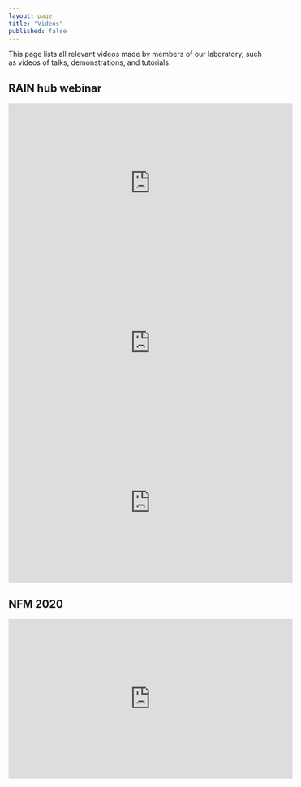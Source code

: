 ```yaml
---
layout: page
title: "Videos"
published: false
---
```


This page lists all relevant videos made by members of our laboratory, such as videos of talks, demonstrations, and tutorials.

## RAIN hub webinar
<iframe width="560" height="315" src="https://www.youtube.com/embed/wORpBB-lCHo" frameborder="0" allow="accelerometer; encrypted-media; gyroscope; picture-in-picture" allowfullscreen></iframe>

<br>

<iframe width="560" height="315" src="https://www.youtube-nocookie.com/embed/CLcHuOzpP0Y" frameborder="0" allow="accelerometer; encrypted-media; gyroscope; picture-in-picture" allowfullscreen></iframe>

<br>

<iframe width="560" height="315" src="https://www.youtube-nocookie.com/embed/QSwCL7Z1fYs" frameborder="0" allow="accelerometer; encrypted-media; gyroscope; picture-in-picture" allowfullscreen></iframe>

## NFM 2020
<iframe width="560" height="315" src="https://www.youtube-nocookie.com/embed/L1eEYMcxOG0" frameborder="0" allow="accelerometer; encrypted-media; gyroscope; picture-in-picture" allowfullscreen></iframe>
